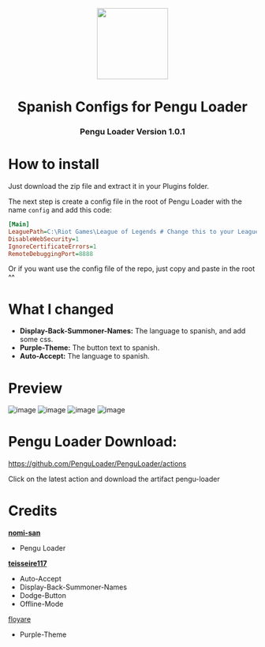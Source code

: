 <div align="center">
  <a href="https://pengu.lol">
    <img src="https://i.imgur.com/kQOMxqS.jpg" width="144"/>
  </a>
  <h1 align="center">Spanish Configs for Pengu Loader</h1>
  <h3>Pengu Loader Version 1.0.1</h3>
</div>

# How to install
Just download the zip file and extract it in your Plugins folder.

The next step is create a config file in the root of Pengu Loader with the name `config` and add this code:
```ini
[Main]
LeaguePath=C:\Riot Games\League of Legends # Change this to your League of Legends path
DisableWebSecurity=1
IgnoreCertificateErrors=1
RemoteDebuggingPort=8888
```

Or if you want use the config file of the repo, just copy and paste in the root ^^
# What I changed

- **Display-Back-Summoner-Names:** The language to spanish, and add some css.
- **Purple-Theme:** The button text to spanish.
- **Auto-Accept:** The language to spanish.

# Preview
![image](https://user-images.githubusercontent.com/50637445/226189408-4ec8a9fa-2d4a-4b07-91d8-e5c4952372fa.png)
![image](https://user-images.githubusercontent.com/50637445/226189444-6dec51d0-fe86-48fb-81ab-40a9d0dcca86.png)
![image](https://user-images.githubusercontent.com/50637445/226189587-c88e2f7b-d117-4740-b1c0-94923ebbde6f.png)
![image](https://user-images.githubusercontent.com/50637445/226189597-e5714a4d-21fe-4608-8741-1ef636198e91.png)


# Pengu Loader Download:
https://github.com/PenguLoader/PenguLoader/actions

Click on the latest action and download the artifact pengu-loader

# Credits
**[nomi-san](https://github.com/nomi-san)**
  - Pengu Loader

**[teisseire117](https://github.com/teisseire117)**
  - Auto-Accept
  - Display-Back-Summoner-Names
  - Dodge-Button
  - Offline-Mode

[floyare](https://github.com/floyare)
- Purple-Theme
